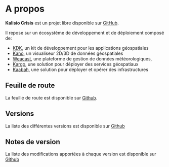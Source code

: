 # A propos

**Kalisio Crisis** est un projet libre disponible sur [GitHub](https://github.com/kalisio/crisis).

Il repose sur un écosystème de développement et de déploiement composé de:
* [KDK](https://kalisio.github.io/kdk/), un kit de développement pour les applications géospatiales
* [Kano](https://kalisio.github.io/kdk/), un visualiseur 2D/3D de données géospatiales
* [Weacast](https://weacast.github.io/weacast-docs/), une plateforme de gestion de données météorologiques,
* [Kargo](https://kalisio.github.io/kargo/), une solution pour déployer des services géospatiaux
* [Kaabah](https://github.com/kalisio/kaabah), une solution pour déployer et opérer des infrastructures

## Feuille de route

La feuille de route est disponible sur [Github](https://github.com/kalisio/crisis/projects/1).

## Versions

La liste des différentes versions est disponible sur [Github](https://github.com/kalisio/crisis/milestones)

## Notes de version

La liste des modifications apportées à chaque version est disponible sur [Github](https://github.com/kalisio/crisis/blob/master/CHANGELOG.md)